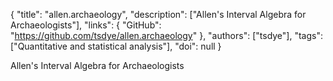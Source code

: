 {
  "title": "allen.archaeology",
  "description": ["Allen's Interval Algebra for Archaeologists"],
  "links": {
    "GitHub": "https://github.com/tsdye/allen.archaeology"
  },
  "authors": ["tsdye"],
  "tags": ["Quantitative and statistical analysis"],
  "doi": null
}

<!-- Generated by csv2md.R – do not edit by hand -->

Allen's Interval Algebra for Archaeologists